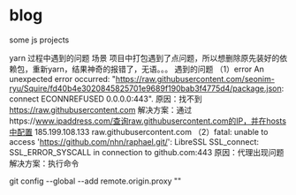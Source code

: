 # blog
some js projects

yarn 过程中遇到的问题
场景
项目中打包遇到了点问题，所以想删除原先装好的依赖包，重新yarn，结果神奇的报错了，无语。。。
遇到的问题
（1）error An unexpected error occurred: "https://raw.githubusercontent.com/seonim-ryu/Squire/fd40b4e3020845825701e9689f190bab3f4775d4/package.json: connect ECONNREFUSED 0.0.0.0:443".
原因：找不到 https://raw.githubusercontent.com
解决方案：通过https://www.ipaddress.com/查询raw.githubusercontent.com的IP，并在hosts中配置
185.199.108.133  raw.githubusercontent.com
（2）fatal: unable to access 'https://github.com/nhn/raphael.git/': LibreSSL SSL_connect: SSL_ERROR_SYSCALL in connection to github.com:443
原因：代理出现问题
解决方案：执行命令

git config --global --add remote.origin.proxy ""
